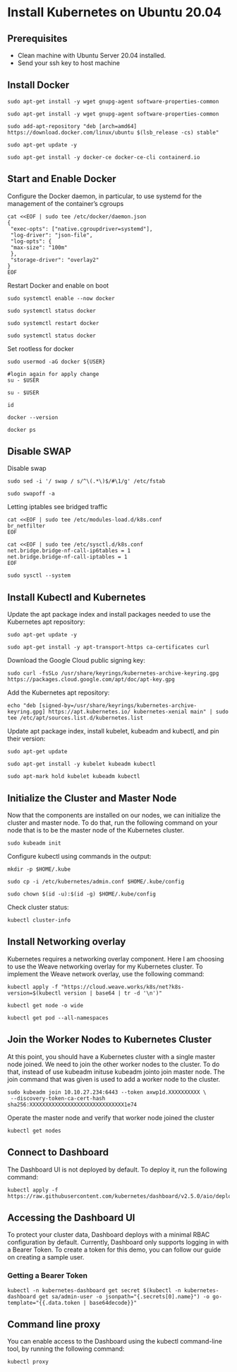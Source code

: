 # Install Kubernetes on Ubuntu 20.04
## Prerequisites
* Clean machine with Ubuntu Server 20.04 installed.
* Send your ssh key to host machine
## Install Docker
```
sudo apt-get install -y wget gnupg-agent software-properties-common
```
```
sudo apt-get install -y wget gnupg-agent software-properties-common
```
```
sudo add-apt-repository "deb [arch=amd64] https://download.docker.com/linux/ubuntu $(lsb_release -cs) stable"
```
```
sudo apt-get update -y
```
```
sudo apt-get install -y docker-ce docker-ce-cli containerd.io
```
## Start and Enable Docker
Configure the Docker daemon, in particular, to use systemd for the management of the container’s cgroups
```
cat <<EOF | sudo tee /etc/docker/daemon.json
{
 "exec-opts": ["native.cgroupdriver=systemd"],
 "log-driver": "json-file",
 "log-opts": {
 "max-size": "100m"
 },
 "storage-driver": "overlay2"
}
EOF
```
Restart Docker and enable on boot

```
sudo systemctl enable --now docker
```
```
sudo systemctl status docker
```
```
sudo systemctl restart docker
```
```
sudo systemctl status docker
```
Set rootless for docker

```
sudo usermod -aG docker ${USER}
```
```
#login again for apply change
su - $USER
```
```
su - $USER
```
```
id 
```
```
docker --version
```
```
docker ps
```

## Disable SWAP
Disable swap
```
sudo sed -i '/ swap / s/^\(.*\)$/#\1/g' /etc/fstab
```
```
sudo swapoff -a
```
Letting iptables see bridged traffic
```
cat <<EOF | sudo tee /etc/modules-load.d/k8s.conf
br_netfilter
EOF
```
```
cat <<EOF | sudo tee /etc/sysctl.d/k8s.conf
net.bridge.bridge-nf-call-ip6tables = 1
net.bridge.bridge-nf-call-iptables = 1
EOF
```
```
sudo sysctl --system
```
## Install Kubectl and Kubernetes
Update the apt package index and install packages needed to use the Kubernetes apt repository:
```
sudo apt-get update -y
```
```
sudo apt-get install -y apt-transport-https ca-certificates curl
```
Download the Google Cloud public signing key:
```
sudo curl -fsSLo /usr/share/keyrings/kubernetes-archive-keyring.gpg https://packages.cloud.google.com/apt/doc/apt-key.gpg
```
Add the Kubernetes apt repository:
```
echo "deb [signed-by=/usr/share/keyrings/kubernetes-archive-keyring.gpg] https://apt.kubernetes.io/ kubernetes-xenial main" | sudo tee /etc/apt/sources.list.d/kubernetes.list
```
Update apt package index, install kubelet, kubeadm and kubectl, and pin their version:
```
sudo apt-get update
```
```
sudo apt-get install -y kubelet kubeadm kubectl
```
```
sudo apt-mark hold kubelet kubeadm kubectl
```

## Initialize the Cluster and Master Node
Now that the components are installed on our nodes, we can initialize the cluster and master node. To do that, run the following command on your node that is to be the master node of the Kubernetes cluster.
```
sudo kubeadm init
```
Configure kubectl using commands in the output:
```
mkdir -p $HOME/.kube
```
```
sudo cp -i /etc/kubernetes/admin.conf $HOME/.kube/config
```
```
sudo chown $(id -u):$(id -g) $HOME/.kube/config
```
Check cluster status:
```
kubectl cluster-info
```

## Install Networking overlay

Kubernetes requires a networking overlay component. Here I am choosing to use the Weave networking overlay for my Kubernetes cluster. To implement the Weave network overlay, use the following command:
```
kubectl apply -f "https://cloud.weave.works/k8s/net?k8s-version=$(kubectl version | base64 | tr -d '\n')"
```
```
kubectl get node -o wide
```
```
kubectl get pod --all-namespaces
```

##  Join the Worker Nodes to Kubernetes Cluster
At this point, you should have a Kubernetes cluster with a single master node joined. We need to join the other worker nodes to the cluster. To do that, instead of use kubeadm inituse kubeadm jointo join master node. The join command that was given is used to add a worker node to the cluster.
```
sudo kubeadm join 10.10.27.234:6443 --token axwp1d.XXXXXXXXXX \
 --discovery-token-ca-cert-hash sha256:XXXXXXXXXXXXXXXXXXXXXXXXXXXXXX1e74
```
Operate the master node and verify that worker node joined the cluster
```
kubectl get nodes
```

## Connect to Dashboard

The Dashboard UI is not deployed by default. To deploy it, run the following command:
```
kubectl apply -f https://raw.githubusercontent.com/kubernetes/dashboard/v2.5.0/aio/deploy/recommended.yaml
```

## Accessing the Dashboard UI
To protect your cluster data, Dashboard deploys with a minimal RBAC configuration by default. Currently, Dashboard only supports logging in with a Bearer Token. To create a token for this demo, you can follow our guide on creating a sample user.

### Getting a Bearer Token

```
kubectl -n kubernetes-dashboard get secret $(kubectl -n kubernetes-dashboard get sa/admin-user -o jsonpath="{.secrets[0].name}") -o go-template="{{.data.token | base64decode}}"
```

## Command line proxy
You can enable access to the Dashboard using the kubectl command-line tool, by running the following command: 

```
kubectl proxy
```
